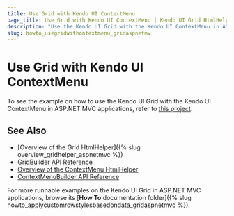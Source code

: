 ```yaml
---
title: Use Grid with Kendo UI ContextMenu
page_title: Use Grid with Kendo UI ContextMenu | Kendo UI Grid HtmlHelper
description: "Use the Kendo UI Grid with the Kendo UI ContextMenu in ASP.NET MVC applications."
slug: howto_usegridwithontextmenu_gridaspnetmv
---
```


# Use Grid with Kendo UI ContextMenu

To see the example on how to use the Kendo UI Grid with the Kendo UI ContextMenu in ASP.NET MVC applications, refer to [this project](https://github.com/telerik/ui-for-aspnet-mvc-examples/tree/master/grid/grid-with-context-menu).

## See Also

* [Overview of the Grid HtmlHelper]({% slug overview_gridhelper_aspnetmvc %})
* [GridBuilder API Reference](/api/aspnet-mvc/Kendo.Mvc.UI.Fluent/AutoCompleteBuilder)
* [Overview of the ContextMenu HtmlHelper](/api/aspnet-mvc/Kendo.Mvc.UI.Fluent/ContextMenuBuilder)
* [ContextMenuBuilder API Reference](/api/aspnet-mvc/Kendo.Mvc.UI.Fluent/ContextMenuBuilder)

For more runnable examples on the Kendo UI Grid in ASP.NET MVC applications, browse its [**How To** documentation folder]({% slug howto_applycustomrowstylesbasedondata_gridaspnetmvc %}).
